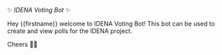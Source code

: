 ✨ *IDENA Voting Bot* ✨

Hey {{firstname}} welcome to IDENA Voting Bot! This bot can be used to create and view polls for the IDENA project.

Cheers 🍻👋